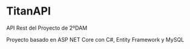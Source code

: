# TitanAPI
API Rest del Proyecto de 2ºDAM

Proyecto basado en ASP NET Core con C#, Entity Framework y MySQL
